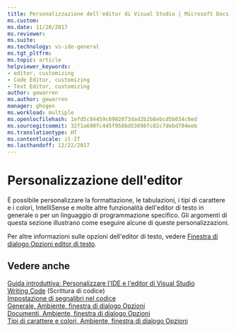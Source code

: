 ```yaml
---
title: Personalizzazione dell'editor di Visual Studio | Microsoft Docs
ms.custom: 
ms.date: 11/20/2017
ms.reviewer: 
ms.suite: 
ms.technology: vs-ide-general
ms.tgt_pltfrm: 
ms.topic: article
helpviewer_keywords:
- editor, customizing
- Code Editor, customizing
- Text Editor, customizing
author: gewarren
ms.author: gewarren
manager: ghogen
ms.workload: multiple
ms.openlocfilehash: 1efd5c84459c6902073dad2b2b8ebcd5b034c0ed
ms.sourcegitcommit: 32f1a690fc445f9586d53698fc82c7debd784eeb
ms.translationtype: HT
ms.contentlocale: it-IT
ms.lasthandoff: 12/22/2017
---
```

# <a name="customizing-the-editor"></a>Personalizzazione dell'editor

È possibile personalizzare la formattazione, le tabulazioni, i tipi di carattere e i colori, IntelliSense e molte altre funzionalità dell'editor di testo in generale o per un linguaggio di programmazione specifico. Gli argomenti di questa sezione illustrano come eseguire alcune di queste personalizzazioni.

Per altre informazioni sulle opzioni dell'editor di testo, vedere [Finestra di dialogo Opzioni editor di testo](../ide/reference/text-editor-options-dialog-box.md).

## <a name="see-also"></a>Vedere anche

[Guida introduttiva: Personalizzare l'IDE e l'editor di Visual Studio](../ide/quickstart-personalize-the-ide.md)  
[Writing Code](../ide/writing-code-in-the-code-and-text-editor.md) (Scrittura di codice)  
[Impostazione di segnalibri nel codice](../ide/setting-bookmarks-in-code.md)  
[Generale, Ambiente, finestra di dialogo Opzioni](../ide/reference/general-environment-options-dialog-box.md)  
[Documenti, Ambiente, finestra di dialogo Opzioni](../ide/reference/documents-environment-options-dialog-box.md)  
[Tipi di carattere e colori, Ambiente, finestra di dialogo Opzioni](../ide/reference/fonts-and-colors-environment-options-dialog-box.md)